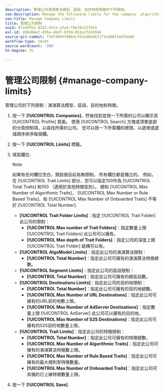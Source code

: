 ```yaml
---
description: 管理公司演演算法模型、區段、目的地和特徵的下列限制。
seo-description: Manage the following limits for the company  algorithmic models, segments, destinations, and traits.
seo-title: Manage Company Limits
title: 管理公司限制
uuid: 67a19fb2-8322-47ce-afa4-f6b78c52f814
exl-id: dd6d04ef-895a-4bd7-bf9d-851e2fdcb594
source-git-commit: f5d74995f0664cf63e68b46f1f3c608f34df0e80
workflow-type: tm+mt
source-wordcount: '285'
ht-degree: 3%

---
```


# 管理公司限制 {#manage-company-limits}

管理公司的下列限制：演演算法模型、區段、目的地和特徵。

<!-- t_company_limits.xml -->

1. 按一下 **[!UICONTROL Companies]**，然後找到並按一下所需的公司以顯示其 [!UICONTROL Profile] 頁面。 使用 [!UICONTROL Search] 方塊或清單底部的分頁控制項，以尋找所需的公司。 您可以按一下所需欄的標頭，以遞增或遞減順序排序每個欄。
1. 按一下 **[!UICONTROL Limits]** 標籤。
1. 填寫欄位: 

   >[!NOTE]
   >
   >如果有任何欄位空白，預設值目前為無限制。 所有欄位都是獨立的。 例如，在 [!UICONTROL Trait Limits] 部分，您可以指定100作為 [!UICONTROL Total Traits] 和100 （適用於其他特徵型別）。 總和 [!UICONTROL Max Number of Algorithmic Traits]， [!UICONTROL Max Number or Rule Based Traits]、和 [!UICONTROL Max Number of Onboarded Traits] 不等於 [!UICONTROL Total Number].

   * **[!UICONTROL Trait Folder Limits]**：指定 [!UICONTROL Trait Folder] 此公司的限制：
      * **[!UICONTROL Max number of Trait Folders]**：指定數量上限 [!UICONTROL Trait Folders] 此公司可以擁有。
      * **[!UICONTROL Max depth of Trait Folders]**：指定公司的深度上限 [!UICONTROL Trait Folder] 結構可以有。
   * **[!UICONTROL AlgoModel Limits]**：指定此公司的演演算法限制：
      * **[!UICONTROL Total Number]**：指定此公司可擁有的演演算法特徵總數。
   * **[!UICONTROL Segment Limits]**：指定此公司的區段限制：
      * **[!UICONTROL Total Number]**：指定此公司可擁有的總區段數。
   * **[!UICONTROL Destinations Limits]**：指定此公司的目的地限制：
      * **[!UICONTROL Total Number]**：指定此公司可擁有的目的地總數。
      * **[!UICONTROL Max Number of URL Destinations]**：指定此公司可擁有的URL目的地數上限。
      * **[!UICONTROL Max Number of AdServer Destinations]**：指定數量上限 [!UICONTROL AdServer] 此公司可以擁有的目的地。
      * **[!UICONTROL Max Number of S2S Destinations]**：指定此公司可擁有的S2S目的地數量上限。
   * **[!UICONTROL Trait Limits]**：指定此公司的特徵限制：
      * **[!UICONTROL Total Number]**：指定此公司可擁有的特徵總數。
      * **[!UICONTROL Max Number of Algorithmic Traits]**：指定此公司可擁有的演演算法特徵數上限。
      * **[!UICONTROL Max Number of Rule Based Traits]**：指定此公司可擁有的最大規則型特徵數量。
      * **[!UICONTROL Max Number of Onboarded Traits]**：指定此公司可具備的已上線特徵數量上限。
1. 按一下 **[!UICONTROL Save]**.

